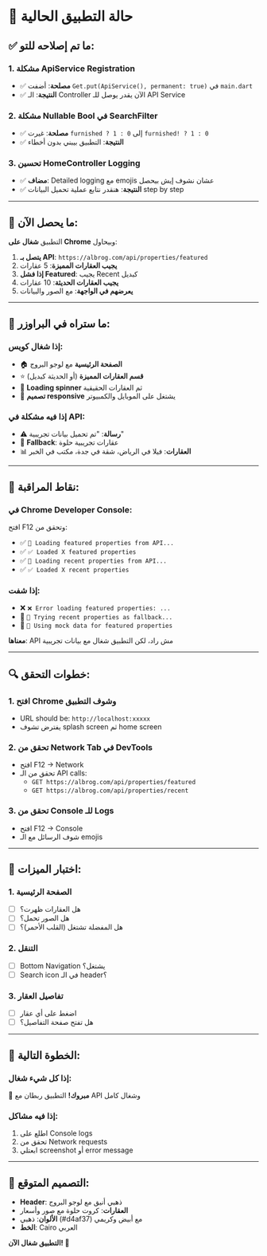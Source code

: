# 🚀 حالة التطبيق الحالية

## ✅ ما تم إصلاحه للتو:

### 1. مشكلة ApiService Registration
- ✅ **مصلحة**: أضفت `Get.put(ApiService(), permanent: true)` في `main.dart`
- ✅ **النتيجة**: الـ Controller الآن يقدر يوصل للـ API Service

### 2. مشكلة Nullable Bool في SearchFilter  
- ✅ **مصلحة**: غيرت `furnished ? 1 : 0` إلى `furnished! ? 1 : 0`
- ✅ **النتيجة**: التطبيق بيبني بدون أخطاء

### 3. تحسين HomeController Logging
- ✅ **مضاف**: Detailed logging مع emojis عشان نشوف إيش بيحصل
- ✅ **النتيجة**: هنقدر نتابع عملية تحميل البيانات step by step

---

## 🔄 ما يحصل الآن:

التطبيق **شغال على Chrome** وبيحاول:

1. **يتصل بـ API**: `https://albrog.com/api/properties/featured`
2. **يجيب العقارات المميزة**: 5 عقارات
3. **إذا فشل Featured**: يجيب Recent كبديل
4. **يجيب العقارات الحديثة**: 10 عقارات
5. **يعرضهم في الواجهة**: مع الصور والبيانات

---

## 👀 ما ستراه في البراوزر:

### إذا شغال كويس:
- 🏠 **الصفحة الرئيسية** مع لوجو البروج
- ⭐ **قسم العقارات المميزة** (أو الحديثة كبديل)  
- 🔄 **Loading spinner** ثم العقارات الحقيقية
- 📱 **تصميم responsive** يشتغل على الموبايل والكمبيوتر

### إذا فيه مشكلة في API:
- ⚠️ **رسالة**: "تم تحميل بيانات تجريبية"
- 🔧 **Fallback**: عقارات تجريبية حلوة
- 📊 **العقارات**: فيلا في الرياض، شقة في جدة، مكتب في الخبر

---

## 🎯 نقاط المراقبة:

### في Chrome Developer Console:
افتح F12 وتحقق من:
- ✅ `🔄 Loading featured properties from API...`
- ✅ `✅ Loaded X featured properties`
- ✅ `🔄 Loading recent properties from API...`
- ✅ `✅ Loaded X recent properties`

### إذا شفت:
- ❌ `❌ Error loading featured properties: ...`
- 🔄 `🔄 Trying recent properties as fallback...`
- 🔧 `🔧 Using mock data for featured properties`

**معناها**: API مش راد، لكن التطبيق شغال مع بيانات تجريبية

---

## 🔍 خطوات التحقق:

### 1. افتح Chrome وشوف التطبيق
- URL should be: `http://localhost:xxxxx`
- يفترض تشوف splash screen ثم home screen

### 2. تحقق من Network Tab في DevTools
- افتح F12 → Network
- تحقق من الـ API calls:
  - `GET https://albrog.com/api/properties/featured`
  - `GET https://albrog.com/api/properties/recent`

### 3. تحقق من Console للـ Logs
- افتح F12 → Console
- شوف الرسائل مع الـ emojis

---

## 📱 اختبار الميزات:

### 1. الصفحة الرئيسية
- [ ] هل العقارات ظهرت؟
- [ ] هل الصور تحمل؟
- [ ] هل المفضلة تشتغل (القلب الأحمر)؟

### 2. التنقل
- [ ] Bottom Navigation يشتغل؟
- [ ] Search icon في الـ header؟

### 3. تفاصيل العقار
- [ ] اضغط على أي عقار
- [ ] هل تفتح صفحة التفاصيل؟

---

## 🚀 الخطوة التالية:

### إذا كل شيء شغال:
🎉 **مبروك!** التطبيق ربطان مع API وشغال كامل

### إذا فيه مشاكل:
1. اطلع على Console logs
2. تحقق من Network requests  
3. ابعتلي screenshot أو error message

---

## 🎨 التصميم المتوقع:

- **Header**: ذهبي أنيق مع لوجو البروج
- **العقارات**: كروت حلوة مع صور وأسعار
- **الألوان**: ذهبي (#d4af37) مع أبيض وكريمي
- **الخط**: Cairo العربي

**التطبيق شغال الآن! 🚀** 